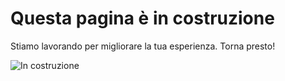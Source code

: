 <!DOCTYPE html>
<html lang="en">
<head>
    <meta charset="UTF-8">
    <meta name="viewport" content="width=device-width, initial-scale=1.0">
    <title>Under Construction</title>
</head>
<body>
    <h1>Questa pagina è in costruzione</h1>
    <p>Stiamo lavorando per migliorare la tua esperienza. Torna presto!</p>
    <img src="https://example.com/under-construction-image.jpg" alt="In costruzione">
</body>
</html>
